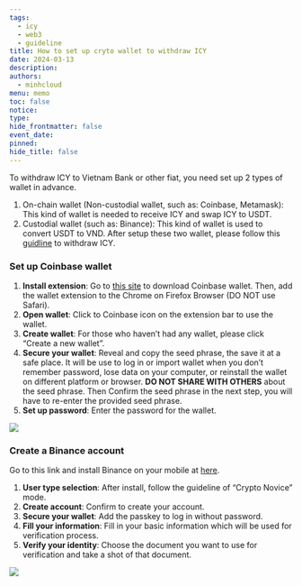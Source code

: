 ```yaml
---
tags:
  - icy
  - web3
  - guideline
title: How to set up cryto wallet to withdraw ICY
date: 2024-03-13
description: 
authors:
  - minhcloud
menu: memo
toc: false
notice: 
type: 
hide_frontmatter: false
event_date: 
pinned: 
hide_title: false
---
```

To withdraw ICY to Vietnam Bank or other fiat, you need set up 2 types of wallet in advance. 
1. On-chain wallet (Non-custodial wallet, such as: Coinbase, Metamask): This kind of wallet is needed to receive ICY and swap ICY to USDT.
2. Custodial wallet (such as: Binance): This kind of wallet is used to convert USDT to VND. 
After setup these two wallet, please follow this [guidline](https://memo.d.foundation/playbook/community/how-to-withdraw-icy/) to withdraw ICY.

### Set up Coinbase wallet 
1. **Install extension**: Go to [this site](https://www.coinbase.com/wallet/downloads) to download Coinbase wallet. Then, add the wallet extension to the Chrome on Firefox Browser (DO NOT use Safari).
2. **Open wallet**: Click to Coinbase icon on the extension bar to use the wallet.
3. **Create wallet**: For those who haven’t had any wallet, please click “Create a new wallet”.
4. **Secure your wallet**: Reveal and copy the seed phrase, the save it at a safe place. It will be use to log in or import wallet when you don’t remember password, lose data on your computer, or reinstall the wallet on different platform or browser. **DO NOT SHARE WITH OTHERS** about the seed phrase. Then Confirm the seed phrase in the next step, you will have to re-enter the provided seed phrase.
5. **Set up password**: Enter the password for the wallet.

![](https://i.postimg.cc/ZYrp75Sk/how-to-withdraw-icy-3.png)

### Create a Binance account
Go to this link and install Binance on your mobile at [here](https://www.binance.com/en/download).
1. **User type selection**: After install, follow the guideline of “Crypto Novice” mode.
2. **Create account**: Confirm to create your account.
3. **Secure your wallet**: Add the passkey to log in without password.
4. **Fill your information**: Fill in your basic information which will be used for verification process. 
5. **Verify your identity**: Choose the document you want to use for verification and take a shot of that document. 

![](https://i.postimg.cc/fTDX6QzV/how-to-withdraw-icy-4.png)
